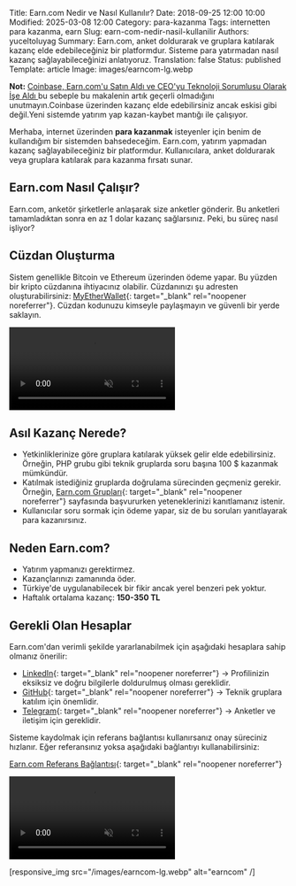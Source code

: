 Title: Earn.com Nedir ve Nasıl Kullanılır?
Date: 2018-09-25 12:00 10:00
Modified: 2025-03-08 12:00
Category: para-kazanma
Tags: internetten para kazanma, earn
Slug: earn-com-nedir-nasil-kullanilir
Authors: yuceltoluyag
Summary: Earn.com, anket doldurarak ve gruplara katılarak kazanç elde edebileceğiniz bir platformdur. Sisteme para yatırmadan nasıl kazanç sağlayabileceğinizi anlatıyoruz.
Translation: false
Status: published
Template: article
Image: images/earncom-lg.webp

<div class="info-box warning">
<b>Not:</b> 
<a href="https://cointelegraph.com/news/coinbase-acquires-earncom-and-hires-ceo-as-chief-technology-officer" target="_blank" rel="noopener noreferrer"> Coinbase, Earn.com'u Satın Aldı ve CEO'yu Teknoloji Sorumlusu Olarak İşe Aldı </a>bu sebeple bu makalenin artık geçerli olmadığını unutmayın.Coinbase üzerinden kazanç elde edebilirsiniz ancak eskisi gibi değil.Yeni sistemde yatırım  yap kazan-kaybet mantığı ile çalışıyor.
</div>


Merhaba, internet üzerinden **para kazanmak** isteyenler için benim de kullandığım bir sistemden bahsedeceğim. Earn.com, yatırım yapmadan kazanç sağlayabileceğiniz bir platformdur. Kullanıcılara, anket doldurarak veya gruplara katılarak para kazanma fırsatı sunar.

## Earn.com Nasıl Çalışır?
Earn.com, anketör şirketlerle anlaşarak size anketler gönderir. Bu anketleri tamamladıktan sonra en az 1 dolar kazanç sağlarsınız. Peki, bu süreç nasıl işliyor?

## Cüzdan Oluşturma
Sistem genellikle Bitcoin ve Ethereum üzerinden ödeme yapar. Bu yüzden bir kripto cüzdanına ihtiyacınız olabilir. Cüzdanınızı şu adresten oluşturabilirsiniz: [MyEtherWallet](https://www.myetherwallet.com/){: target="_blank" rel="noopener noreferrer"}. Cüzdan kodunuzu kimseyle paylaşmayın ve güvenli bir yerde saklayın.

<div class="video-container">
  <video autoplay loop muted playsinline>
    <source src="/images/cuzdan-olusturma.webm" type="video/webm" />
  </video>
</div>

## Asıl Kazanç Nerede?

- Yetkinliklerinize göre gruplara katılarak yüksek gelir elde edebilirsiniz. Örneğin, PHP grubu gibi teknik gruplarda soru başına 100 $ kazanmak mümkündür.
- Katılmak istediğiniz gruplarda doğrulama sürecinden geçmeniz gerekir. Örneğin, [Earn.com Grupları](https://earn.com/lists/){: target="_blank" rel="noopener noreferrer"} sayfasında başvururken yeteneklerinizi kanıtlamanız istenir.
- Kullanıcılar soru sormak için ödeme yapar, siz de bu soruları yanıtlayarak para kazanırsınız.

## Neden Earn.com?
- Yatırım yapmanızı gerektirmez.
- Kazançlarınızı zamanında öder.
- Türkiye'de uygulanabilecek bir fikir ancak yerel benzeri pek yoktur.
- Haftalık ortalama kazanç: **150-350 TL**

## Gerekli Olan Hesaplar
Earn.com'dan verimli şekilde yararlanabilmek için aşağıdaki hesaplara sahip olmanız önerilir:

- [LinkedIn](https://www.linkedin.com/in/yuceltoluyag/){: target="_blank" rel="noopener noreferrer"} → Profilinizin eksiksiz ve doğru bilgilerle doldurulmuş olması gereklidir.
- [GitHub](https://github.com/yuceltoluyag){: target="_blank" rel="noopener noreferrer"} → Teknik gruplara katılım için önemlidir.
- [Telegram](https://t.me/yuceltoluyag){: target="_blank" rel="noopener noreferrer"} → Anketler ve iletişim için gereklidir.

Sisteme kaydolmak için referans bağlantısı kullanırsanız onay süreciniz hızlanır. Eğer referansınız yoksa aşağıdaki bağlantıyı kullanabilirsiniz:

[Earn.com Referans Bağlantısı](http://earn.com/friday13/referral/?a=b6bpe21djavw2sar){: target="_blank" rel="noopener noreferrer"}

<div class="video-container">
  <video autoplay loop muted playsinline>
    <source src="/images/ornek-cevaplama.webm" type="video/webm" />
  </video>
</div>

[responsive_img src="/images/earncom-lg.webp" alt="earncom" /]
